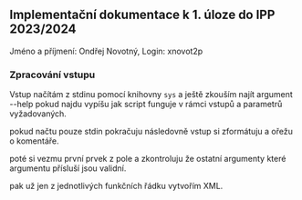 ## Implementační dokumentace k 1. úloze do IPP 2023/2024  
Jméno a příjmení: Ondřej Novotný, 
Login: xnovot2p

### Zpracování vstupu
Vstup načítám z stdinu pomocí knihovny `sys` a ještě zkouším najít argument --help pokud najdu vypíšu jak script funguje 
v rámci vstupů a parametrů vyžadovaných.

pokud načtu pouze stdin pokračuju následovně vstup si zformátuju a ořežu o komentáře.

poté si vezmu první prvek z pole a zkontroluju že ostatní argumenty které argumentu přísluší jsou validní.

pak už jen z jednotlivých funkčních řádku vytvořím XML.